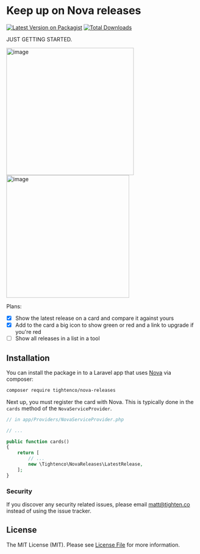 # Keep up on Nova releases

[![Latest Version on Packagist](https://img.shields.io/packagist/v/tightenco/nova-releases.svg?style=flat-square)](https://packagist.org/packages/tightenco/nova-releases)
[![Total Downloads](https://img.shields.io/packagist/dt/tightenco/nova-releases.svg?style=flat-square)](https://packagist.org/packages/tightenco/nova-releases)

JUST GETTING STARTED.

<img width="334" alt="image" src="https://user-images.githubusercontent.com/151829/45116564-1e963e00-b121-11e8-8908-ed2a72e2b694.png">
<img width="322" alt="image" src="https://user-images.githubusercontent.com/151829/45116575-27870f80-b121-11e8-88dd-84d17b94a729.png">


Plans:

- [x] Show the latest release on a card and compare it against yours
- [x] Add to the card a big icon to show green or red and a link to upgrade if you're red
- [ ] Show all releases in a list in a tool

## Installation

You can install the package in to a Laravel app that uses [Nova](https://nova.laravel.com) via composer:

```bash
composer require tightenco/nova-releases
```

Next up, you must register the card with Nova. This is typically done in the `cards` method of the `NovaServiceProvider`.

```php
// in app/Providers/NovaServiceProvider.php

// ...

public function cards()
{
    return [
        // ...
        new \Tightenco\NovaReleases\LatestRelease,
    ];
}
```

### Security

If you discover any security related issues, please email matt@tighten.co instead of using the issue tracker.

## License

The MIT License (MIT). Please see [License File](LICENSE.md) for more information.

